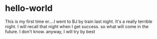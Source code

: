 # hello-world
This is my first time
er....I went to BJ by train last night. It's a really terrible night.
I will recall that night when I get success.
so what will come in the future. I don't know. anyway, I will try by best
